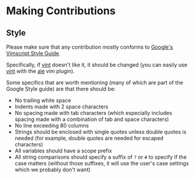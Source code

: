 # Making Contributions

## Style

Please make sure that any contribution mostly conforms to
[Google's Vimscript Style Guide].

Specifically, if [vint] doesn't like it, it should be changed (you can easily
use [vint] with the [ale] vim plugin).

Some specifics that are worth mentioning (many of which are part of the Google
Style guide) are that there should be:
* No trailing white space
* Indents made with 2 space characters
* No spacing made with tab characters (which especially includes spacing made
  with a combination of tab and space characters)
* No line exceeding 80 columns
* Strings should be enclosed with single quotes unless double quotes is needed
  (for example, double quotes are needed for escaped characters)
* All variables should have a scope prefix
* All string comparisons should specify a suffix of `?` or `#` to specify if the
  case matters (without those suffixes, it will use the user's case settings
  which we probably don't want)


[Google's Vimscript Style Guide]: https://google.github.io/styleguide/vimscriptguide.xml
[vint]: https://github.com/Kuniwak/vint
[ale]: https://github.com/w0rp/ale
